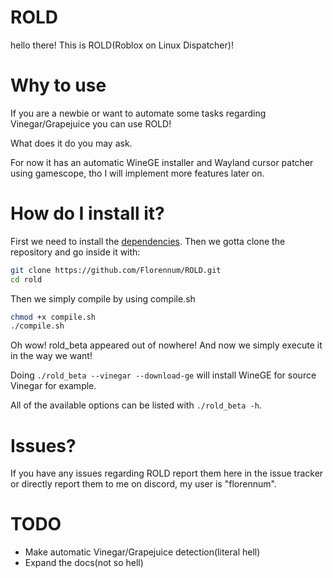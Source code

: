 # ROLD
hello there!
This is ROLD(Roblox on Linux Dispatcher)!
# Why to use
If you are a newbie or want to automate some tasks regarding Vinegar/Grapejuice you can use ROLD!

What does it do you may ask.

For now it has an automatic WineGE installer and Wayland cursor patcher using gamescope, tho I will implement more features later on.
# How do I install it?
First we need to install the [dependencies](https://github.com/Florennum/rold/blob/main/DEPENDANCIES.md).
Then we gotta clone the repository and go inside it with:
```sh
git clone https://github.com/Florennum/ROLD.git
cd rold
```
Then we simply compile by using compile.sh
```sh
chmod +x compile.sh
./compile.sh
```
Oh wow! rold_beta appeared out of nowhere! And now we simply execute it in the way we want!

Doing `./rold_beta --vinegar --download-ge` will install WineGE for source Vinegar for example.

All of the available options can be listed with `./rold_beta -h`.

# Issues?
If you have any issues regarding ROLD report them here in the issue tracker or directly report them to me on discord, my user is "florennum".

# TODO
- Make automatic Vinegar/Grapejuice detection(literal hell)
- Expand the docs(not so hell)



